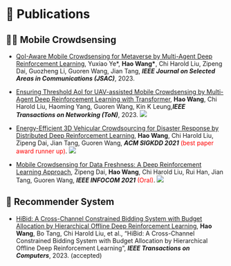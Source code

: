 
# 📝 Publications 
## 🙋‍♂️ Mobile Crowdsensing
<!-- 
<div class='paper-box'><div class='paper-box-image'><div><div class="badge">INFOCOM 2022</div><img src='images/infocom22.png' alt="sym" width="100%"></div></div>
<div class='paper-box-text' markdown="1">
[AoI-minimal UAV Crowdsensing by Model-based Graph Convolutional Reinforcement Learning](https://ieeexplore.ieee.org/document/9796732/) \\
**Zipeng Dai**, Chi Harold Liu, Yuxiao Ye, Rui Han, Ye Yuan, Guoren Wang, Jian Tang
**INFOCOM 2022** <span style="color:red">(Oral)</span>

[**Project**](https://github.com/BIT-MCS/GCRL-min-AoI) \| [![](https://img.shields.io/github/stars/BIT-MCS/GCRL-min-AoI?style=social&label=Code+Stars)](https://github.com/BIT-MCS/GCRL-min-AoI) 
</div>
</div> -->

- [QoI-Aware Mobile Crowdsensing for Metaverse by Multi-Agent Deep Reinforcement Learning](), Yuxiao Ye*, **Hao Wang\***, Chi Harold Liu, Zipeng Dai, Guozheng Li, Guoren Wang, Jian Tang, ***IEEE Journal on Selected Areas in Communications (JSAC)***, 2023.

- [Ensuring Threshold AoI for UAV-assisted Mobile Crowdsensing by Multi-Agent Deep Reinforcement Learning with Transformer](https://ieeexplore.ieee.org/document/10181012), **Hao Wang**, Chi Harold Liu, Haoming Yang, Guoren Wang, Kin K Leung,***IEEE Transactions on Networking (ToN)***, 2023. [![](https://img.shields.io/github/stars/BIT-MCS/DRL-UCS-AoI-Threshold?style=social&label=Code+Stars)](https://github.com/BIT-MCS/DRL-UCS-AoI-Threshold) 
 
- [Energy-Efficient 3D Vehicular Crowdsourcing for Disaster Response by Distributed Deep Reinforcement Learning](https://dl.acm.org/doi/abs/10.1145/3447548.3467070), **Hao Wang**, Chi Harold Liu, Zipeng Dai, Jian Tang, Guoren Wang, ***ACM SIGKDD 2021*** <span style="color:red">(best paper award runner up)</span>. [![](https://img.shields.io/github/stars/BIT-MCS/DRL-DisasterVC?style=social&label=Code+Stars)](https://github.com/BIT-MCS/DRL-DisasterVC) 
- [Mobile Crowdsensing for Data Freshness: A Deep Reinforcement Learning Approach](https://ieeexplore.ieee.org/abstract/document/9488791/), Zipeng Dai, **Hao Wang**, Chi Harold Liu, Rui Han, Jian Tang, Guoren Wang, ***IEEE INFOCOM 2021*** <span style="color:red">(Oral)</span>. [![](https://img.shields.io/github/stars/BIT-MCS/DRL-freshMCS?style=social&label=Code+Stars)](https://github.com/BIT-MCS/DRL-freshMCS) 


## 🚖 Recommender System
- [HiBid: A Cross-Channel Constrained Bidding System with Budget Allocation by Hierarchical Offline Deep Reinforcement Learning](*), **Hao Wang**, Bo Tang, Chi Harold Liu, et al., “HiBid: A Cross-Channel Constrained Bidding System with Budget Allocation by Hierarchical Offline Deep Reinforcement Learning”, ***IEEE Transactions on Computers***, 2023. (accepted)